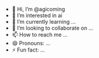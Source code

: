 - 👋 Hi, I’m @agicoming
- 👀 I’m interested in ai
- 🌱 I’m currently learning ...
- 💞️ I’m looking to collaborate on ...
- 📫 How to reach me ...
- 😄 Pronouns: ...
- ⚡ Fun fact: ...

<!---
agicoming/agicoming is a ✨ special ✨ repository because its `README.md` (this file) appears on your GitHub profile.
You can click the Preview link to take a look at your changes.
--->
